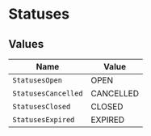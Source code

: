 # Statuses


## Values

| Name                | Value               |
| ------------------- | ------------------- |
| `StatusesOpen`      | OPEN                |
| `StatusesCancelled` | CANCELLED           |
| `StatusesClosed`    | CLOSED              |
| `StatusesExpired`   | EXPIRED             |